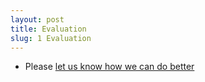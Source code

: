 ```yaml
---
layout: post
title: Evaluation
slug: 1 Evaluation
---
```


* Please [let us know how we can do better](https://evals.mcmaster.ca)
